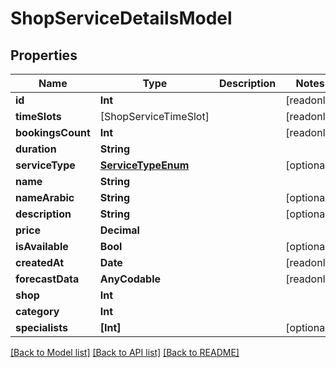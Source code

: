 # ShopServiceDetailsModel

## Properties
Name | Type | Description | Notes
------------ | ------------- | ------------- | -------------
**id** | **Int** |  | [readonly] 
**timeSlots** | [ShopServiceTimeSlot] |  | [readonly] 
**bookingsCount** | **Int** |  | [readonly] 
**duration** | **String** |  | 
**serviceType** | [**ServiceTypeEnum**](ServiceTypeEnum.md) |  | [optional] 
**name** | **String** |  | 
**nameArabic** | **String** |  | [optional] 
**description** | **String** |  | [optional] 
**price** | **Decimal** |  | 
**isAvailable** | **Bool** |  | [optional] 
**createdAt** | **Date** |  | [readonly] 
**forecastData** | **AnyCodable** |  | [readonly] 
**shop** | **Int** |  | 
**category** | **Int** |  | 
**specialists** | **[Int]** |  | [optional] 

[[Back to Model list]](../README.md#documentation-for-models) [[Back to API list]](../README.md#documentation-for-api-endpoints) [[Back to README]](../README.md)


